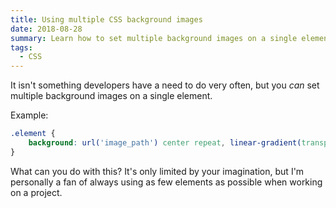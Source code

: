 ```yaml
---
title: Using multiple CSS background images
date: 2018-08-28
summary: Learn how to set multiple background images on a single element
tags:
  - CSS
---
```


It isn't something developers have a need to do very often, but you *can* set multiple background images on a single element.

Example:

```css
.element {
    background: url('image_path') center repeat, linear-gradient(transparent 0%, #000 100%) no-repeat;
}
```

What can you do with this? It's only limited by your imagination, but I'm personally a fan of always using as few elements as possible when working on a project.
